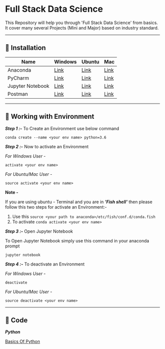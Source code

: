# Full Stack Data Science
This Repository will help you through 'Full Stack Data Science' from basics. It cover many several Projects (Mini and Major) based on industry standard.

___
## :pushpin: Installation

Name | Windows | Ubuntu | Mac
-----|---------|--------|----
Anaconda|[Link](https://medium.com/@GalarnykMichael/install-python-anaconda-on-windows-2020-f8e188f9a63d)|[Link](https://www.digitalocean.com/community/tutorials/how-to-install-anaconda-on-ubuntu-18-04-quickstart)| [Link](https://www.datacamp.com/community/tutorials/installing-anaconda-mac-os-x)
PyCharm|[Link](https://www.tutorialspoint.com/pycharm/pycharm_installation.htm)|[Link](https://linuxhint.com/install-pycharm-ubuntu/)|[Link](https://www.javatpoint.com/how-to-install-pycharm-on-mac)
Jupyter Notebook|[Link](https://www.geeksforgeeks.org/how-to-install-jupyter-notebook-in-windows/)|[Link](https://www.digitalocean.com/community/tutorials/how-to-set-up-jupyter-notebook-with-python-3-on-ubuntu-18-04)|[Link](https://medium.com/@blessedmarcel1/how-to-install-jupyter-notebook-on-mac-using-homebrew-528c39fd530f)
Postman|[Link](https://www.javatpoint.com/postman-installation-and-updates)|[Link](https://linuxize.com/post/how-to-install-postman-on-ubuntu-18-04/)|[Link](https://www.toolsqa.com/postman/download-and-install-postman/)

___
## :pushpin: Working with Environment

**_Step 1 :-_** To Create an Environment use below command

```conda create --name <your env name> python=3.6```

**_Step 2 :-_** Now to activate an Environment

_For Windows User -_

```activate <your env name>```

_For Ubuntu/Mac User -_

```source activate <your env name>```

**Note -** 

If you are using ubuntu - Terminal and you are in **_'Fish shell'_** then please follow this two steps for activate an Environment:-

1. Use this ```source <your path to anaconda>/etc/fish/conf.d/conda.fish```
2. To activate ```conda activate <your env name>```

**_Step 3 :-_** Open Jupyter Notebook

To Open Jupyter Notebook simply use this command in your anaconda prompt

```jupyter notebook```

**_Step 4 :-_** To deactivate an Environment

_For Windows User -_

```deactivate```

_For Ubuntu/Mac User -_

```source deactivate <your env name>```

___
## :pushpin: Code

**_Python_**

[Basics Of Python](https://github.com/UrviSoni/full_stack_data_science/blob/main/python/basics_of_python.ipynb)

